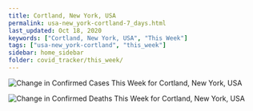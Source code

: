 ```yaml
---
title: Cortland, New York, USA
permalink: usa-new_york-cortland-7_days.html
last_updated: Oct 18, 2020
keywords: ["Cortland, New York, USA", "This Week"]
tags: ["usa-new_york-cortland", "this_week"]
sidebar: home_sidebar
folder: covid_tracker/this_week/
---
```


![Change in Confirmed Cases This Week for Cortland, New York, USA](images/graphs/usa-new_york-cortland-delta_confirmed-7_days_graph.png)

![Change in Confirmed Deaths This Week for Cortland, New York, USA](images/graphs/usa-new_york-cortland-delta_deaths-7_days_graph.png)
